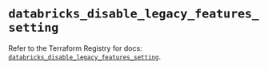 # `databricks_disable_legacy_features_setting`

Refer to the Terraform Registry for docs: [`databricks_disable_legacy_features_setting`](https://registry.terraform.io/providers/databricks/databricks/1.87.1/docs/resources/disable_legacy_features_setting).
